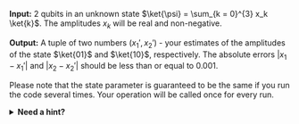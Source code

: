 
**Input:** 2 qubits in an unknown state $\ket{\psi} = \sum_{k = 0}^{3} x_k \ket{k}$. The amplitudes $x_k$ will be real and non-negative.

**Output:** A tuple of two numbers $(x_1', x_2')$ - your estimates of the amplitudes of the state $\ket{01}$ and $\ket{10}$, respectively.
The absolute errors $|x_1 - x_1'|$ and $|x_2 - x_2'|$ should be less than or equal to 0.001.

Please note that the state parameter is guaranteed to be the same
if you run the code several times. Your operation will be called
once for every run.

<details>
  <summary><b>Need a hint?</b></summary>
  On a physical quantum system, there would be no way to obtain these values from a single observation. Since this program runs on a simulator, we can use <code>DumpMachine</code> to inspect the qubits and take a note of their state. Furthermore, the problem statement guarantees, that the state will be the same from invocation to invocation. So we can update the code to return the amplitudes that we've taken note of. Then run the code again.
</details>
